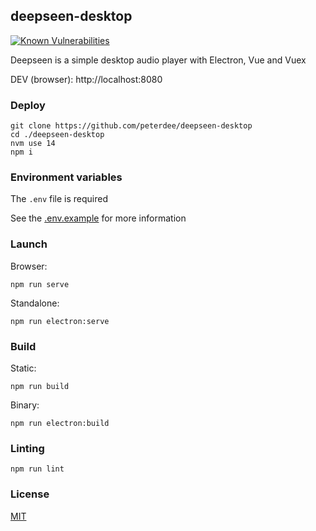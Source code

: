 ## deepseen-desktop

[![Known Vulnerabilities](https://snyk.io/test/github/peterdee/deepseen-desktop/badge.svg?targetFile=package.json)](https://snyk.io/test/github/peterdee/deepseen-desktop?targetFile=package.json)

Deepseen is a simple desktop audio player with Electron, Vue and Vuex

DEV (browser): http://localhost:8080

### Deploy

```shell script
git clone https://github.com/peterdee/deepseen-desktop
cd ./deepseen-desktop
nvm use 14
npm i
```

### Environment variables

The `.env` file is required

See the [.env.example](.env.example) for more information

### Launch

Browser:

```shell script
npm run serve
```

Standalone:

```shell script
npm run electron:serve
```

### Build

Static:

```shell script
npm run build
```

Binary:

```shell script
npm run electron:build
```

### Linting

```shell script
npm run lint
```

### License

[MIT](./LICENSE)
